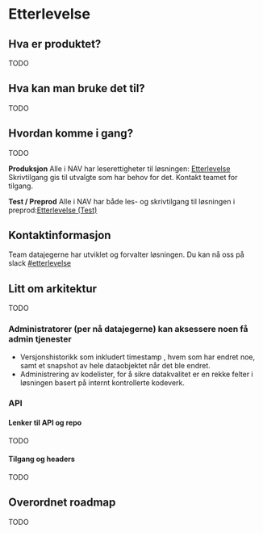 # Etterlevelse


## Hva er produktet?
TODO

## Hva kan man bruke det til?
TODO

## Hvordan komme i gang?
TODO 

**Produksjon**
Alle i NAV har leserettigheter til løsningen: [Etterlevelse](https://etterlevelse.intern.nav.no/)
Skrivtilgang gis til utvalgte som har behov for det. Kontakt teamet for tilgang. 

**Test / Preprod**
Alle i NAV har både les- og skrivtilgang til løsningen i preprod:[Etterlevelse (Test)](https://etterlevelse.dev.intern.nav.no/)


## Kontaktinformasjon
Team datajegerne har utviklet og forvalter løsningen. Du kan nå oss på slack [#etterlevelse](https://nav-it.slack.com/archives/C01V697SSR2)


## Litt om arkitektur
TODO

### Administratorer (per nå datajegerne) kan aksessere noen få admin tjenester
* Versjonshistorikk som inkludert timestamp , hvem som har endret noe, samt et snapshot av hele dataobjektet når det ble endret.
* Administrering av kodelister, for å sikre datakvalitet er en rekke felter i løsningen basert på internt kontrollerte kodeverk. 

### API

#### Lenker til API og repo
TODO

#### Tilgang og headers
TODO

## Overordnet roadmap
TODO

